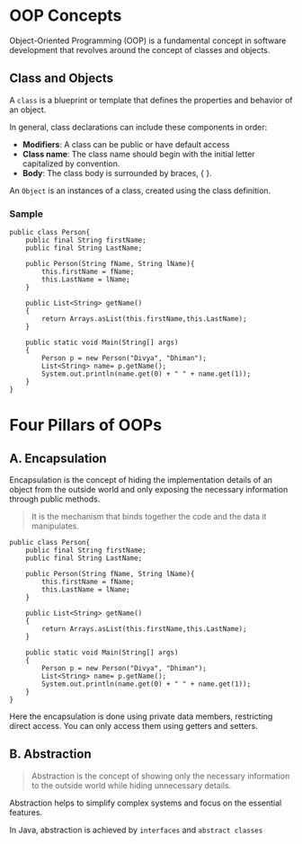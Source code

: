 # OOP Concepts

Object-Oriented Programming (OOP) is a fundamental concept in software development that revolves around the concept of classes and objects.

## Class and Objects

A ```class``` is a blueprint or template that defines the properties and behavior of an object. 

In general, class declarations can include these components in order:

- **Modifiers**: A class can be public or have default access 
- **Class name**: The class name should begin with the initial letter capitalized by convention.
- **Body**: The class body is surrounded by braces, { }.

An ```Object``` is an instances of a class, created using the class definition.


### Sample
```
public class Person{
    public final String firstName;
    public final String LastName;

    public Person(String fName, String lName){
        this.firstName = fName;
        this.LastName = lName;
    }

    public List<String> getName()
    {
        return Arrays.asList(this.firstName,this.LastName);
    }

    public static void Main(String[] args)
    {
        Person p = new Person("Divya", "Dhiman");
        List<String> name= p.getName();
        System.out.println(name.get(0) + " " + name.get(1));
    }
}
```
# Four Pillars of OOPs
## A. Encapsulation

Encapsulation is the concept of hiding the implementation details of an object from the outside world and only exposing the necessary information through public methods.

>It is the mechanism that binds together the code and the data it manipulates. 


```
public class Person{
    public final String firstName;
    public final String LastName;

    public Person(String fName, String lName){
        this.firstName = fName;
        this.LastName = lName;
    }

    public List<String> getName()
    {
        return Arrays.asList(this.firstName,this.LastName);
    }

    public static void Main(String[] args)
    {
        Person p = new Person("Divya", "Dhiman");
        List<String> name= p.getName();
        System.out.println(name.get(0) + " " + name.get(1));
    }
}
```

Here the encapsulation is done using private data members, restricting direct access.
You can only access them using getters and setters.


## B. Abstraction

> Abstraction is the concept of showing only the necessary information to the outside world while hiding unnecessary details.

Abstraction helps to simplify complex systems and focus on the essential features.

In Java, abstraction is achieved by ```interfaces``` and ```abstract classes```